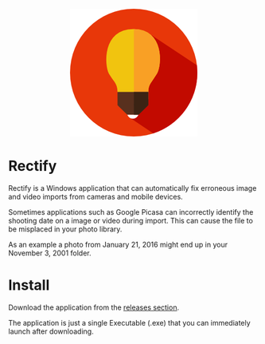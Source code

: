 <p align="center">
  <img src="https://raw.githubusercontent.com/sverrirs/Rectify/master/RectifyUI/images/light-bulb.png" alt="Rectify logo" />
</p>

# Rectify
Rectify is a Windows application that can automatically fix erroneous image and video imports from cameras and mobile devices. 

Sometimes applications such as Google Picasa can incorrectly identify the shooting date on a image or video during import. This can cause the file to be misplaced in your photo library. 

As an example a photo from January 21, 2016 might end up in your November 3, 2001 folder.

# Install
Download the application from the <a href="https://github.com/sverrirs/Rectify/releases">releases section</a>. 

The application is just a single Executable (.exe) that you can immediately launch after downloading.
